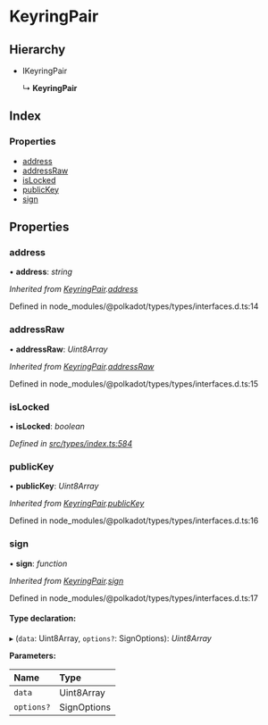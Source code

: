 # KeyringPair

## Hierarchy

* IKeyringPair

  ↳ **KeyringPair**

## Index

### Properties

* [address](keyringpair.md#address)
* [addressRaw](keyringpair.md#addressraw)
* [isLocked](keyringpair.md#islocked)
* [publicKey](keyringpair.md#publickey)
* [sign](keyringpair.md#sign)

## Properties

### address

• **address**: _string_

_Inherited from_ [_KeyringPair_](keyringpair.md)_._[_address_](keyringpair.md#address)

Defined in node\_modules/@polkadot/types/types/interfaces.d.ts:14

### addressRaw

• **addressRaw**: _Uint8Array_

_Inherited from_ [_KeyringPair_](keyringpair.md)_._[_addressRaw_](keyringpair.md#addressraw)

Defined in node\_modules/@polkadot/types/types/interfaces.d.ts:15

### isLocked

• **isLocked**: _boolean_

_Defined in_ [_src/types/index.ts:584_](https://github.com/PolymathNetwork/polymesh-sdk/blob/959efb76/src/types/index.ts#L584)

### publicKey

• **publicKey**: _Uint8Array_

_Inherited from_ [_KeyringPair_](keyringpair.md)_._[_publicKey_](keyringpair.md#publickey)

Defined in node\_modules/@polkadot/types/types/interfaces.d.ts:16

### sign

• **sign**: _function_

_Inherited from_ [_KeyringPair_](keyringpair.md)_._[_sign_](keyringpair.md#sign)

Defined in node\_modules/@polkadot/types/types/interfaces.d.ts:17

#### Type declaration:

▸ \(`data`: Uint8Array, `options?`: SignOptions\): _Uint8Array_

**Parameters:**

| Name | Type |
| :--- | :--- |
| `data` | Uint8Array |
| `options?` | SignOptions |

